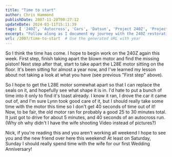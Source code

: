 ```yaml
---
title: "Time to start"
author: Chris Hammond
publishDate: 2007-11-28T00:27:12
updateDate: 2024-03-11T15:11:39
tags: [ '240Z', 'Autocross', 'Cars', 'Datsun', 'Project 240Z', 'Project240z', 'Project240Zcom', 'Video', 'Videos' ]
excerpt: "Follow along as I document my journey with the 240Z restoration project, starting with dismantling the motor & inspecting its condition."
url: /2007/time-to-start  # Use the generated URL with year
---
```

<p>So I think the time has come. I hope to begin work on the 240Z again this week. First step, finish taking apart the blown motor and find the missing piston! Next step after that, start to take apart the L28E motor sitting on the floor. It's been sitting for almost a year now, and I've learned my lesson about not taking a look at what you have (see previous &quot;First step&quot; above).</p> <p>So I hope to get the L28E motor somewhat apart so that I can replace the seals on it, and hopefully see what shape it is in. I'd hate to put a bunch of time into it only to find it's toast already. I know it ran, I drove the car it came out of, and I'm sure Lynn took good care of it, but I should really take some time with the motor this time so I don't get 40 seconds of time out of it! Now, to be fair, the old motor ran for probably a good 25 to 30 minutes total. It just got to drive for about 5 minutes, and 40 seconds of an autocross run. (Why oh why didn't I have the wife shooting Video instead of pictures?)</p> <p>Nick, if you're reading this and you aren't working all weekend I hope to see you and the new friend over here this weekend! At least on Saturday, Sunday I should really spend time with the wife for our first Wedding Anniversary!</p>

